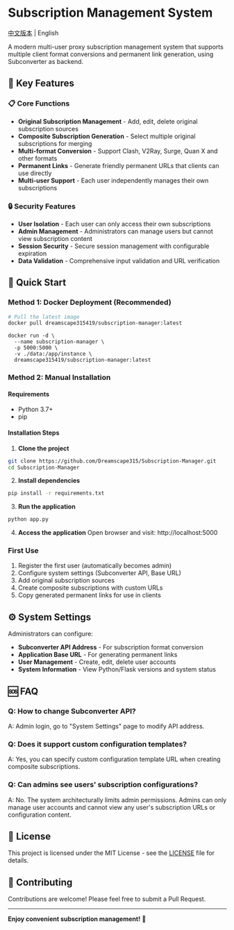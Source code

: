 # Subscription Management System

[中文版本](README_CN.md) | English

A modern multi-user proxy subscription management system that supports multiple client format conversions and permanent link generation, using Subconverter as backend.

## 🌟 Key Features

### 📋 Core Functions
- **Original Subscription Management** - Add, edit, delete original subscription sources
- **Composite Subscription Generation** - Select multiple original subscriptions for merging
- **Multi-format Conversion** - Support Clash, V2Ray, Surge, Quan X and other formats
- **Permanent Links** - Generate friendly permanent URLs that clients can use directly
- **Multi-user Support** - Each user independently manages their own subscriptions

### 🔒 Security Features
- **User Isolation** - Each user can only access their own subscriptions
- **Admin Management** - Administrators can manage users but cannot view subscription content
- **Session Security** - Secure session management with configurable expiration
- **Data Validation** - Comprehensive input validation and URL verification

## 🚀 Quick Start

### Method 1: Docker Deployment (Recommended)

```bash
# Pull the latest image
docker pull dreamscape315419/subscription-manager:latest
```
```
docker run -d \
  --name subscription-manager \
  -p 5000:5000 \
  -v ./data:/app/instance \
  dreamscape315419/subscription-manager:latest
```

### Method 2: Manual Installation

#### Requirements
- Python 3.7+
- pip

#### Installation Steps

1. **Clone the project**
```bash
git clone https://github.com/Dreamscape315/Subscription-Manager.git
cd Subscription-Manager
```

2. **Install dependencies**
```bash
pip install -r requirements.txt
```

3. **Run the application**
```bash
python app.py
```

4. **Access the application**
Open browser and visit: http://localhost:5000

### First Use

1. Register the first user (automatically becomes admin)
2. Configure system settings (Subconverter API, Base URL)
3. Add original subscription sources
4. Create composite subscriptions with custom URLs
5. Copy generated permanent links for use in clients

## ⚙️ System Settings

Administrators can configure:

- **Subconverter API Address** - For subscription format conversion
- **Application Base URL** - For generating permanent links
- **User Management** - Create, edit, delete user accounts
- **System Information** - View Python/Flask versions and system status

## 🆘 FAQ

### Q: How to change Subconverter API?
A: Admin login, go to "System Settings" page to modify API address.

### Q: Does it support custom configuration templates?
A: Yes, you can specify custom configuration template URL when creating composite subscriptions.

### Q: Can admins see users' subscription configurations?
A: No. The system architecturally limits admin permissions. Admins can only manage user accounts and cannot view any user's subscription URLs or configuration content.

## 📄 License

This project is licensed under the MIT License - see the [LICENSE](LICENSE) file for details.

## 🤝 Contributing

Contributions are welcome! Please feel free to submit a Pull Request.

---

**Enjoy convenient subscription management!** 🎉 